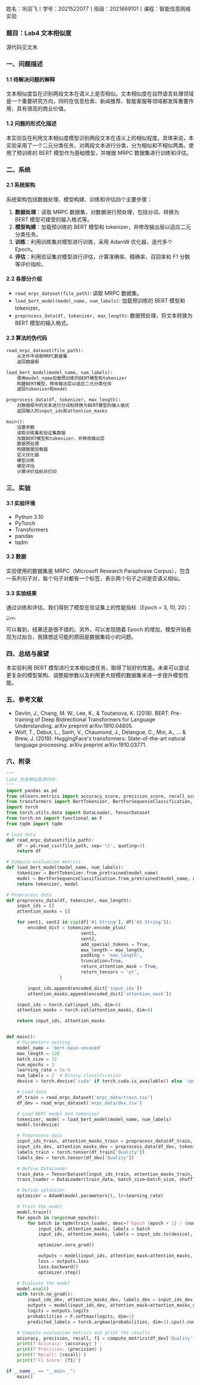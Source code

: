 姓名：巩羽飞丨学号：2021522077丨班级：2021669101丨课程：智能信息网络实验

### 题目：Lab4 文本相似度

源代码见文末

### 一、问题描述

#### 1.1 待解决问题的解释

文本相似度旨在识别两段文本在语义上是否相似。文本相似度在自然语言处理领域是一个重要研究方向，同时在信息检索、新闻推荐、智能客服等领域都发挥重要作用，具有很高的商业价值。

#### 1.2 问题的形式化描述

本实验旨在利用文本相似度模型识别两段文本在语义上的相似程度。具体来说，本实验采用了一个二元分类任务，对两段文本进行分类，分为相似和不相似两类。使用了预训练的 BERT 模型作为基础模型，并根据 MRPC 数据集进行训练和评估。

### 二、系统

#### 2.1 系统架构

系统架构包括数据处理、模型构建、训练和评估四个主要步骤：

1. **数据处理**：读取 MRPC 数据集，对数据进行预处理，包括分词、转换为 BERT 模型可接受的输入格式等。
2. **模型构建**：加载预训练的 BERT 模型和 tokenizer，并修改输出层以适应二元分类任务。
3. **训练**：利用训练集对模型进行训练，采用 AdamW 优化器，迭代多个 Epoch。
4. **评估**：利用验证集对模型进行评估，计算准确率、精确率、召回率和 F1 分数等评价指标。

#### 2.2 各部分介绍

- `read_mrpc_dataset(file_path)`: 读取 MRPC 数据集。
- `load_bert_model(model_name, num_labels)`: 加载预训练的 BERT 模型和 tokenizer。
- `preprocess_data(df, tokenizer, max_length)`: 数据预处理，将文本转换为 BERT 模型的输入格式。

#### 2.3 算法的伪代码

```Python
read_mrpc_dataset(file_path):
    从文件中读取MRPC数据集
    返回数据框

load_bert_model(model_name, num_labels):
    使用model_name加载预训练的BERT模型和tokenizer
    构建BERT模型，修改输出层以适应二元分类任务
    返回tokenizer和model

preprocess_data(df, tokenizer, max_length):
    对数据框中的文本进行分词和转换为BERT模型的输入格式
    返回输入的input_ids和attention_masks

main():
    设置参数
    读取训练集和验证集数据
    加载BERT模型和tokenizer，并修改输出层
    数据预处理
    构建数据加载器
    定义优化器
    模型训练
    模型评估
    计算评价指标并打印
```

### 三、实验

#### 3.1 实验环境

- Python 3.10
- PyTorch
- Transformers
- pandas
- tqdm

#### 3.2 数据

实验使用的数据集是 MRPC（Microsoft Research Paraphrase Corpus），包含一系列句子对，每个句子对都有一个标签，表示两个句子之间是否语义相似。

#### 3.3 实验结果

通过训练和评估，我们得到了模型在验证集上的性能指标（Epoch = 3, 10, 20）：

<img src="./img/result.png" alt="res" style="zoom:67%;" />

可以看到，结果还是很不错的。另外，可以发现随着 Epoch 的增加，模型开始表现为过拟合，我猜想这可能的原因是数据集较小的问题。

### 四、总结与展望

本实验利用 BERT 模型进行文本相似度任务，取得了较好的性能。未来可以尝试更复杂的模型架构、调整超参数以及利用更大规模的数据集来进一步提升模型性能。

### 五、参考文献

- Devlin, J., Chang, M. W., Lee, K., & Toutanova, K. (2018). BERT: Pre-training of Deep Bidirectional Transformers for Language Understanding. arXiv preprint arXiv:1810.04805.
- Wolf, T., Debut, L., Sanh, V., Chaumond, J., Delangue, C., Moi, A., ... & Brew, J. (2019). HuggingFace's transformers: State-of-the-art natural language processing. arXiv preprint arXiv:1910.03771.

### 六、附录

```Python
"""
Lab4 文本相似度源代码：
"""
import pandas as pd
from sklearn.metrics import accuracy_score, precision_score, recall_score, f1_score
from transformers import BertTokenizer, BertForSequenceClassification, AdamW
import torch
from torch.utils.data import DataLoader, TensorDataset
from torch.nn import functional as F
from tqdm import tqdm

# Load data
def read_mrpc_dataset(file_path):
    df = pd.read_csv(file_path, sep='\t', quoting=3)
    return df

# Compute evaluation metrics
def load_bert_model(model_name, num_labels):
    tokenizer = BertTokenizer.from_pretrained(model_name)
    model = BertForSequenceClassification.from_pretrained(model_name, num_labels=num_labels)
    return tokenizer, model

# Preprocess data
def preprocess_data(df, tokenizer, max_length):
    input_ids = []
    attention_masks = []

    for sent1, sent2 in zip(df['#1 String'], df['#2 String']):
        encoded_dict = tokenizer.encode_plus(
                            sent1,
                            sent2,
                            add_special_tokens = True,
                            max_length = max_length,
                            padding = 'max_length',
                            truncation=True,
                            return_attention_mask = True,
                            return_tensors = 'pt',
                    )

        input_ids.append(encoded_dict['input_ids'])
        attention_masks.append(encoded_dict['attention_mask'])

    input_ids = torch.cat(input_ids, dim=0)
    attention_masks = torch.cat(attention_masks, dim=0)

    return input_ids, attention_masks


def main():
    # Parameters setting
    model_name = 'bert-base-uncased'
    max_length = 128
    batch_size = 32
    num_epochs = 3
    learning_rate = 5e-5
    num_labels = 2  # Binary classification
    device = torch.device('cuda' if torch.cuda.is_available() else 'cpu')

    # Load data
    df_train = read_mrpc_dataset('mrpc_data/train.tsv')
    df_dev = read_mrpc_dataset('mrpc_data/dev.tsv')

    # Load BERT model and tokenizer
    tokenizer, model = load_bert_model(model_name, num_labels)
    model.to(device)

    # Preprocess data
    input_ids_train, attention_masks_train = preprocess_data(df_train, tokenizer, max_length)
    input_ids_dev, attention_masks_dev = preprocess_data(df_dev, tokenizer, max_length)
    labels_train = torch.tensor(df_train['Quality'])
    labels_dev = torch.tensor(df_dev['Quality'])

    # Define DataLoader
    train_data = TensorDataset(input_ids_train, attention_masks_train, labels_train)
    train_loader = DataLoader(train_data, batch_size=batch_size, shuffle=True)

    # Define optimizer
    optimizer = AdamW(model.parameters(), lr=learning_rate)

    # Train the model
    model.train()
    for epoch in range(num_epochs):
        for batch in tqdm(train_loader, desc=f'Epoch {epoch + 1} / {num_epochs}'):
            input_ids, attention_masks, labels = batch
            input_ids, attention_masks, labels = input_ids.to(device), attention_masks.to(device), labels.to(device)

            optimizer.zero_grad()

            outputs = model(input_ids, attention_mask=attention_masks, labels=labels)
            loss = outputs.loss
            loss.backward()
            optimizer.step()

    # Evaluate the model
    model.eval()
    with torch.no_grad():
        input_ids_dev, attention_masks_dev, labels_dev = input_ids_dev.to(device), attention_masks_dev.to(device), labels_dev.to(device)
        outputs = model(input_ids_dev, attention_mask=attention_masks_dev)
        logits = outputs.logits
        probabilities = F.softmax(logits, dim=1)
        predicted_labels = torch.argmax(probabilities, dim=1).cpu().numpy()

    # Compute evaluation metrics and print the results
    accuracy, precision, recall, f1 = compute_metrics(df_dev['Quality'].values, predicted_labels)
    print(f'Accuracy: {accuracy}')
    print(f'Precision: {precision}')
    print(f'Recall: {recall}')
    print(f'F1 Score: {f1}')

if __name__ == "__main__":
    main()
```


